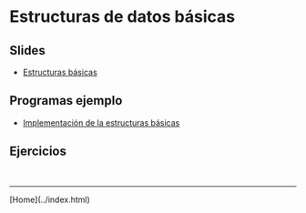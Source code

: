 # Estructuras de datos básicas

## Slides
- [Estructuras básicas](02.1-Estructuras-sem02.pdf)

## Programas ejemplo
- [Implementación de la estructuras básicas](Estructuras.html)

## Ejercicios


<BR>
<HR>
[Home](../index.html)
<BR>

